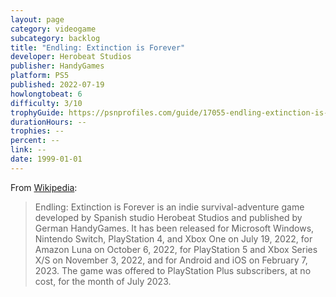 ```yaml
---
layout: page
category: videogame
subcategory: backlog
title: "Endling: Extinction is Forever"
developer: Herobeat Studios
publisher: HandyGames
platform: PS5
published: 2022-07-19
howlongtobeat: 6
difficulty: 3/10
trophyGuide: https://psnprofiles.com/guide/17055-endling-extinction-is-forever-trophy-guide
durationHours: --
trophies: --
percent: --
link: --
date: 1999-01-01
---
```


From [Wikipedia](https://en.wikipedia.org/wiki/Endling:_Extinction_is_Forever):

> Endling: Extinction is Forever is an indie survival-adventure game developed by Spanish studio Herobeat Studios and published by German HandyGames. It has been released for Microsoft Windows, Nintendo Switch, PlayStation 4, and Xbox One on July 19, 2022, for Amazon Luna on October 6, 2022, for PlayStation 5 and Xbox Series X/S on November 3, 2022, and for Android and iOS on February 7, 2023. The game was offered to PlayStation Plus subscribers, at no cost, for the month of July 2023.
